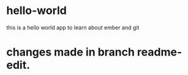 # hello-world
this is a hello world app to learn about ember and git

# changes made in branch readme-edit.
